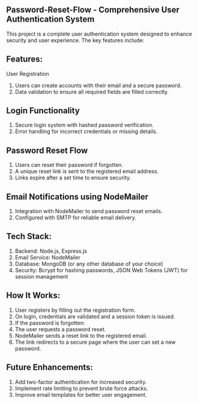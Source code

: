 ## Password-Reset-Flow - Comprehensive User Authentication System

This project is a complete user authentication system designed to enhance security and user experience. The key features include:

## Features:
User Registration

1. Users can create accounts with their email and a secure password.
2. Data validation to ensure all required fields are filled correctly.
  
 ## Login Functionality

1. Secure login system with hashed password verification.
2. Error handling for incorrect credentials or missing details.

 ## Password Reset Flow

1. Users can reset their password if forgotten.
2. A unique reset link is sent to the registered email address.
3. Links expire after a set time to ensure security.

## Email Notifications using NodeMailer

1. Integration with NodeMailer to send password reset emails.
2. Configured with SMTP for reliable email delivery.

## Tech Stack:
1. Backend: Node.js, Express.js
2. Email Service: NodeMailer
3. Database: MongoDB (or any other database of your choice)
4. Security: Bcrypt for hashing passwords, JSON Web Tokens (JWT) for session management

 ## How It Works:
1. User registers by filling out the registration form.
2. On login, credentials are validated and a session token is issued.
3. If the password is forgotten:
4. The user requests a password reset.
5. NodeMailer sends a reset link to the registered email.
6. The link redirects to a secure page where the user can set a new password.

 ## Future Enhancements:
1. Add two-factor authentication for increased security.
2. Implement rate limiting to prevent brute force attacks.
3. Improve email templates for better user engagement.
